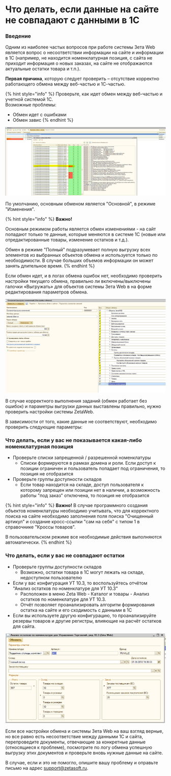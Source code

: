 # Что делать, если данные на сайте не совпадают с данными в 1С

### Введение

Одним из наиболее частых вопросов при работе системы Зета Web является вопрос о несоответствии информации на сайте и информации в 1С \(например, не находится номенклатурная позиция, с сайта не приходит информация о новых заказах, на сайте не отображаются актуальные остатки товара и т.п.\). 

**Первая причина**, которую следует проверить – отсутствие корректно работающего обмена между веб-частью и 1С-частью.

{% hint style="info" %}
Проверьте, как идет обмен между веб-частью и учетной системой 1С.  
Возможные проблемы:

* Обмен идет с ошибками
* Обмен завис
{% endhint %}

![&#x41C;&#x435;&#x43D;&#x44E; Zeta Web - &#x41D;&#x430;&#x441;&#x442;&#x440;&#x43E;&#x439;&#x43A;&#x438; &#x438; &#x430;&#x434;&#x43C;&#x438;&#x43D;&#x438;&#x441;&#x442;&#x440;&#x438;&#x440;&#x43E;&#x432;&#x430;&#x43D;&#x438;&#x435; - &#x41E;&#x431;&#x43C;&#x435;&#x43D; &#x441; &#x441;&#x430;&#x439;&#x442;&#x43E;&#x43C; - &#x41E;&#x431;&#x43C;&#x435;&#x43D;&#x44B;.](../.gitbook/assets/image%20%28250%29.png)

По умолчанию, основным обменом является "Основной", в режиме "Изменения". 

{% hint style="info" %}
**Важно!**

Основным режимом работы является обмен изменениями - на сайт попадают только те данные, которые меняются в системе 1С \(новые или отредактированные товары, изменение остатков и т.д.\). 

Обмен в режиме "Полный" подразумевает полную выгрузку всех элементов из выбранных объектов обмена и используется только по необходимости. В случае больших объемов информации он может занять длительное время.
{% endhint %}

Если обмен идет, и в логах обмена ошибок нет, необходимо проверить настройки текущего обмена, правильно ли включены/выключены галочки «Выгружать» для объектов системы Зета Web в на форме редактирования параметров обмена.

![](../.gitbook/assets/image%20%28155%29.png)

В случае корректного выполнения заданий \(обмен работает без ошибок\) и параметры выгрузки данных выставлены правильно, нужно проверить настройки системы ZetaWeb.

В зависимости от того, какие данные не соответствуют, необходимо проверить следующие параметры: 

### Что делать, если у вас не показывается какая-либо номенклатурная позиция

* Проверьте списки запрещенной / разрешенной номенклатуры
  * Списки формируются в рамках домена и роли. Если доступ к позиции ограничен и пользователь попадает под ограничения, то позиция не отобразится
* Проверьте группы доступности складов
  * Если товар находится на складе, доступ пользователя к которому запрещен или позиции нет в наличии, а возможность работы "под заказ" отключена, то позиция не отобразится

{% hint style="info" %}
**Важно!** В случае программного создания объектов номенклатуры необходимо учитывать, что для корректного поиска на сайте необходимо заполнения поля поиска "Очищенный артикул" и создание кросс-ссылки "сам на себя" с типом 1 в справочнике "Кроссы товаров". 

В пользовательском режиме все необходимые действия выполняются автоматически.
{% endhint %}

### Что делать, если у вас не совпадают остатки

* Проверьте группы доступности складов
  * Возможно, остатки товара в 1С могут лежать на складе, недоступном пользователю
* Если у вас конфигурация УТ 10.3, то воспользуйтесь отчётом "Анализ остатков по номенклатуре для УТ 10.3"
  * Расположен в меню Zeta Web - Каталог и товары - Анализ остатков по номенклатуре для УТ 10.3.
  * Отчёт позволяет проанализировать алгоритм формирования остатка на сайте и его сходимость с данными в 1С
* Если вы используете другую конфигурацию, то проанализируйте резервы товаров и другие регистры, влияющие на расчёт остатков для сайта.

![&#x41F;&#x440;&#x438;&#x43C;&#x435;&#x440; &#x430;&#x43D;&#x430;&#x43B;&#x438;&#x437;&#x430; &#x43F;&#x43E;&#x437;&#x438;&#x446;&#x438;&#x438; &#x438; &#x440;&#x430;&#x441;&#x447;&#x451;&#x442; &#x43E;&#x441;&#x442;&#x430;&#x442;&#x43A;&#x43E;&#x432;](../.gitbook/assets/image%20%28208%29.png)

Если все настройки обмена и системы Зета Web на ваш взгляд верные, но все равно есть несоответствие между данными 1С и сайта, перепроведите документы, отвечающие за конкретные данные \(относящиеся к проблеме\), посмотрите по логу обмена успешную выгрузку этих документов и проверьте вновь нужные данные на сайте.

В случае, если и это не помогло, опишите вашу проблему и оправьте письмо на адрес support@zetasoft.ru.

